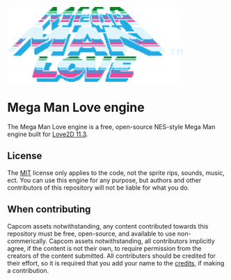 <img src="https://raw.githubusercontent.com/Yozzaxia1311/MegaManLove/wikires/mml.png" width="404" height="172"/>
<h1>Mega Man Love engine</h1>
The Mega Man Love engine is a free, open-source NES-style Mega Man engine built for <a href="http://love2d.org">Love2D 11.3</a>.

<h2>License</h2>
The <a href="./LICENSE">MIT</a> license only applies to the code, not the sprite rips, sounds, music, ect. You can use this engine for any purpose, but authors and other contributors of this repository will not be liable for what you do.

<h2>When contributing</h2>
Capcom assets notwithstanding, any content contributed towards this repository must be free, open-source, and available to use non-commerically. Capcom assets notwithstanding, all contributors implicitly agree, if the content is not their own, to require permission from the creators of the content submitted. All contributers should be credited for their effort, so it is required that you add your name to the <a href="./CREDIT.MD">credits</a>, if making a contribution.
